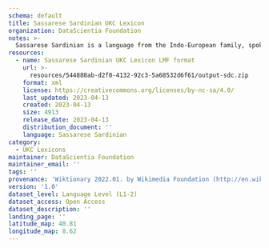 ```yaml
---
schema: default
title: Sassarese Sardinian UKC Lexicon
organization: DataScientia Foundation
notes: >-
  Sassarese Sardinian is a language from the Indo-European family, spoken in Eurasia. The UKC Lexicon of Sassarese Sardinian is represented as a lexico-semantic network. It consists of words, word senses, synsets, as well as sense-level and synset-level relationships.
resources:
  - name: Sassarese Sardinian UKC Lexicon LMF format
    url: >-
      resources/544888ab-d2f0-4132-92c3-5a68532d6f61/output-sdc.zip
    format: xml
    license: https://creativecommons.org/licenses/by-nc-sa/4.0/
    last_updated: 2023-04-13
    created: 2023-04-13
    size: 4913
    release_date: 2023-04-13
    distribution_document: ''
    language: Sassarese Sardinian
category:
  - UKC Lexicons
maintainer: DataScientia Foundation
maintainer_email: ''
tags: ''
provenance: 'Wiktionary 2022.01. by Wikimedia Foundation (http://en.wiktionary.org); CogNet 2.1 by Khuyagbaatar Batsuren, National University of Mongolia (http://cognet.ukc.disi.unitn.it); MorphyNet 2.0 by Gábor Bella and Khuyagbaatar Batsuren (http://ukc.disi.unitn.it/index.php/morphynet/); Princeton WordNet 2.1 by Princeton University (https://wordnet.princeton.edu)'
version: '1.0'
dataset_level: Language Level (L1-2)
dataset_access: Open Access
dataset_description: ''
landing_page: ''
latitude_map: 40.81
longitude_map: 8.62
---
```

